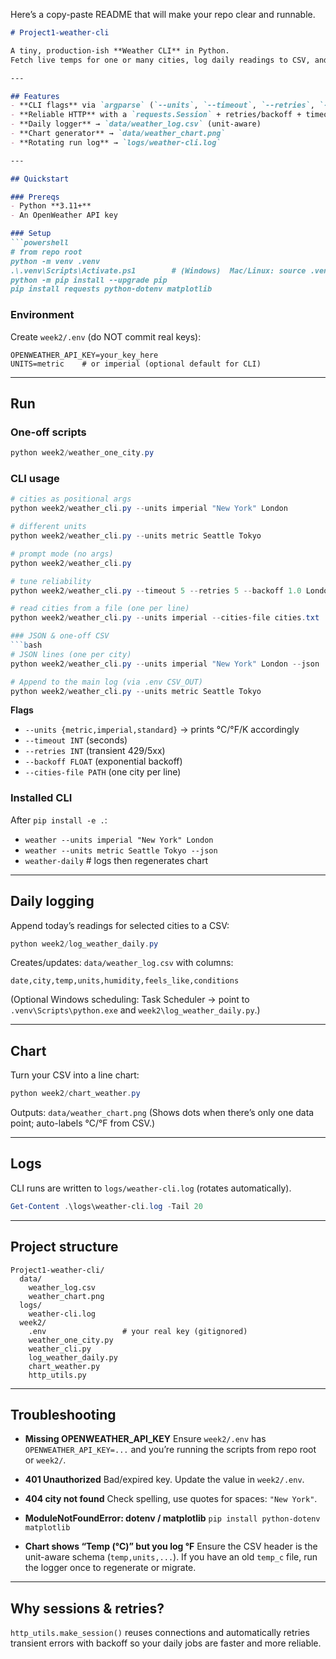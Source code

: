 Here’s a copy-paste README that will make your repo clear and runnable.

````markdown
# Project1-weather-cli

A tiny, production-ish **Weather CLI** in Python.  
Fetch live temps for one or many cities, log daily readings to CSV, and generate a chart.

---

## Features
- **CLI flags** via `argparse` (`--units`, `--timeout`, `--retries`, `--backoff`, `--cities-file`)
- **Reliable HTTP** with a `requests.Session` + retries/backoff + timeouts
- **Daily logger** → `data/weather_log.csv` (unit-aware)
- **Chart generator** → `data/weather_chart.png`
- **Rotating run log** → `logs/weather-cli.log`

---

## Quickstart

### Prereqs
- Python **3.11+**
- An OpenWeather API key

### Setup
```powershell
# from repo root
python -m venv .venv
.\.venv\Scripts\Activate.ps1        # (Windows)  Mac/Linux: source .venv/bin/activate
python -m pip install --upgrade pip
pip install requests python-dotenv matplotlib
````

### Environment

Create `week2/.env` (do NOT commit real keys):

```
OPENWEATHER_API_KEY=your_key_here
UNITS=metric    # or imperial (optional default for CLI)
```

---

## Run

### One-off scripts

```powershell
python week2/weather_one_city.py
```

### CLI usage

```powershell
# cities as positional args
python week2/weather_cli.py --units imperial "New York" London

# different units
python week2/weather_cli.py --units metric Seattle Tokyo

# prompt mode (no args)
python week2/weather_cli.py

# tune reliability
python week2/weather_cli.py --timeout 5 --retries 5 --backoff 1.0 London

# read cities from a file (one per line)
python week2/weather_cli.py --units imperial --cities-file cities.txt

### JSON & one-off CSV
```bash
# JSON lines (one per city)
python week2/weather_cli.py --units imperial "New York" London --json

# Append to the main log (via .env CSV_OUT)
python week2/weather_cli.py --units metric Seattle Tokyo
```


**Flags**

* `--units {metric,imperial,standard}` → prints °C/°F/K accordingly
* `--timeout INT` (seconds)
* `--retries INT` (transient 429/5xx)
* `--backoff FLOAT` (exponential backoff)
* `--cities-file PATH` (one city per line)

### Installed CLI
After `pip install -e .`:
- `weather --units imperial "New York" London`
- `weather --units metric Seattle Tokyo --json`
- `weather-daily`  # logs then regenerates chart


---

## Daily logging

Append today’s readings for selected cities to a CSV:

```powershell
python week2/log_weather_daily.py
```

Creates/updates: `data/weather_log.csv` with columns:

```
date,city,temp,units,humidity,feels_like,conditions
```

(Optional Windows scheduling: Task Scheduler → point to `.venv\Scripts\python.exe` and `week2\log_weather_daily.py`.)

---

## Chart

Turn your CSV into a line chart:

```powershell
python week2/chart_weather.py
```

Outputs: `data/weather_chart.png`
(Shows dots when there’s only one data point; auto-labels °C/°F from CSV.)

---

## Logs

CLI runs are written to `logs/weather-cli.log` (rotates automatically).

```powershell
Get-Content .\logs\weather-cli.log -Tail 20
```

---

## Project structure

```
Project1-weather-cli/
  data/
    weather_log.csv
    weather_chart.png
  logs/
    weather-cli.log
  week2/
    .env                 # your real key (gitignored)
    weather_one_city.py
    weather_cli.py
    log_weather_daily.py
    chart_weather.py
    http_utils.py
```

---

## Troubleshooting

* **Missing OPENWEATHER_API_KEY**
  Ensure `week2/.env` has `OPENWEATHER_API_KEY=...` and you’re running the scripts from repo root or `week2/`.

* **401 Unauthorized**
  Bad/expired key. Update the value in `week2/.env`.

* **404 city not found**
  Check spelling, use quotes for spaces: `"New York"`.

* **ModuleNotFoundError: dotenv / matplotlib**
  `pip install python-dotenv matplotlib`

* **Chart shows “Temp (°C)” but you log °F**
  Ensure the CSV header is the unit-aware schema (`temp,units,...`). If you have an old `temp_c` file, run the logger once to regenerate or migrate.

---

## Why sessions & retries?

`http_utils.make_session()` reuses connections and automatically retries transient errors with backoff so your daily jobs are faster and more reliable.







